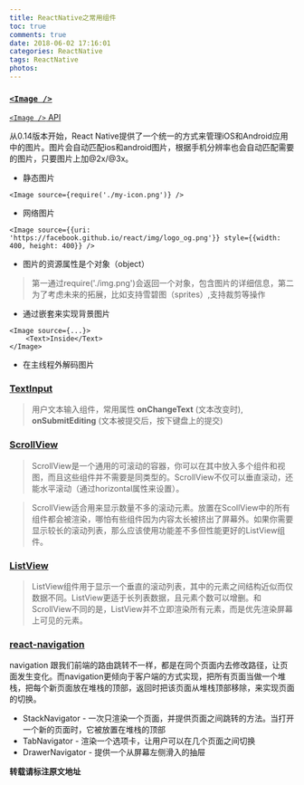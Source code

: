 ```yaml
---
title: ReactNative之常用组件
toc: true
comments: true
date: 2018-06-02 17:16:01
categories: ReactNative
tags: ReactNative
photos:
---
```


<!--more-->

### [`<Image />`](https://reactnative.cn/docs/0.31/images.html#content)

[`<Image />` API](https://reactnative.cn/docs/0.31/image.html#content)

从0.14版本开始，React Native提供了一个统一的方式来管理iOS和Android应用中的图片。图片会自动匹配ios和android图片，根据手机分辨率也会自动匹配需要的图片，只要图片上加@2x/@3x。

* 静态图片

```
<Image source={require('./my-icon.png')} />
```

* 网络图片
```
<Image source={{uri: 'https://facebook.github.io/react/img/logo_og.png'}} style={{width: 400, height: 400}} />
```

* 图片的资源属性是个对象（object）
> 第一通过require('./img.png')会返回一个对象，包含图片的详细信息，第二为了考虑未来的拓展，比如支持雪碧图（sprites）,支持裁剪等操作

* 通过嵌套来实现背景图片
```
<Image source={...}>
    <Text>Inside</Text>
</Image>
```

* 在主线程外解码图片


### [TextInput](https://reactnative.cn/docs/0.31/textinput.html#content)

> 用户文本输入组件，常用属性 **onChangeText** (文本改变时), **onSubmitEditing** (文本被提交后，按下键盘上的提交)

### [ScrollView](https://reactnative.cn/docs/0.31/scrollview.html#content)

> ScrollView是一个通用的可滚动的容器，你可以在其中放入多个组件和视图，而且这些组件并不需要是同类型的。ScrollView不仅可以垂直滚动，还能水平滚动（通过horizontal属性来设置）。

> ScrollView适合用来显示数量不多的滚动元素。放置在ScollView中的所有组件都会被渲染，哪怕有些组件因为内容太长被挤出了屏幕外。如果你需要显示较长的滚动列表，那么应该使用功能差不多但性能更好的ListView组件。

### [ListView](https://reactnative.cn/docs/0.31/listview.html#contentRea)

> ListView组件用于显示一个垂直的滚动列表，其中的元素之间结构近似而仅数据不同。ListView更适于长列表数据，且元素个数可以增删。和ScrollView不同的是，ListView并不立即渲染所有元素，而是优先渲染屏幕上可见的元素。

### [react-navigation](https://www.reactnavigation.org.cn/docs/guide-intro)

navigation 跟我们前端的路由跳转不一样，都是在同个页面内去修改路径，让页面发生变化。而navigation更倾向于客户端的方式实现，把所有页面当做一个堆栈，把每个新页面放在堆栈的顶部，返回时把该页面从堆栈顶部移除，来实现页面的切换。

* StackNavigator - 一次只渲染一个页面，并提供页面之间跳转的方法。当打开一个新的页面时，它被放置在堆栈的顶部
* TabNavigator - 渲染一个选项卡，让用户可以在几个页面之间切换
* DrawerNavigator - 提供一个从屏幕左侧滑入的抽屉


**转载请标注原文地址**

